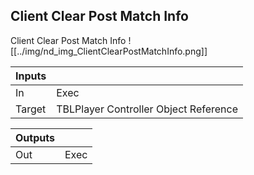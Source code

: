 ## Client Clear Post Match Info
Client Clear Post Match Info
![[../img/nd_img_ClientClearPostMatchInfo.png]]

|Inputs||
|--|--|
| In | Exec |
| Target | TBLPlayer Controller Object Reference |

|Outputs||
|--|--|
| Out | Exec |
